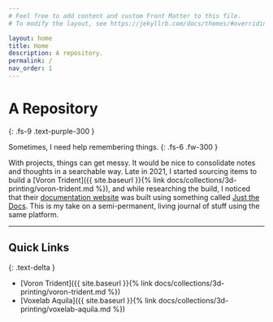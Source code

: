```yaml
---
# Feel free to add content and custom Front Matter to this file.
# To modify the layout, see https://jekyllrb.com/docs/themes/#overriding-theme-defaults

layout: home
title: Home
description: A repository.
permalink: /
nav_order: 1
---
```


# A Repository
{: .fs-9 .text-purple-300 }

Sometimes, I need help remembering things.
{: .fs-6 .fw-300 }

With projects, things can get messy. It would be nice to consolidate notes and thoughts in a searchable way. Late in 2021, I started sourcing items to build a [Voron Trident]({{ site.baseurl }}{% link docs/collections/3d-printing/voron-trident.md %}), and while researching the build, I noticed that their [documentation website](https://docs.vorondesign.com/) was built using something called [Just the Docs](https://github.com/just-the-docs/just-the-docs). This is my take on a semi-permanent, living journal of stuff using the same platform.

---

## Quick Links
{: .text-delta }
*   [Voron Trident]({{ site.baseurl }}{% link docs/collections/3d-printing/voron-trident.md %})
*   [Voxelab Aquila]({{ site.baseurl }}{% link docs/collections/3d-printing/voxelab-aquila.md %})
